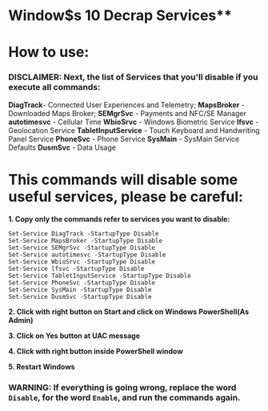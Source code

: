 # Window\$s 10 Decrap Services\*\*

# How to use:

### DISCLAIMER: Next, the list of Services that you'll disable if you execute all commands:

**DiagTrack**- Connected User Experiences and Telemetry;
**MapsBroker** - Downloaded Maps Broker;
**SEMgrSvc** - Payments and NFC/SE Manager
**autotimesvc** - Cellular Time
**WbioSrvc** - Windows Biometric Service
**lfsvc** - Geolocation Service
**TabletInputService** - Touch Keyboard and Handwriting Panel Service
**PhoneSvc** - Phone Service
**SysMain** - SysMain Service Defaults
**DusmSvc** - Data Usage

# This commands will disable some useful services, please be careful:

**1. Copy only the commands refer to services you want to disable:**

    Set-Service DiagTrack -StartupType Disable
    Set-Service MapsBroker -StartupType Disable
    Set-Service SEMgrSvc -StartupType Disable
    Set-Service autotimesvc -StartupType Disable
    Set-Service WbioSrvc -StartupType Disable
    Set-Service lfsvc -StartupType Disable
    Set-Service TabletInputService -StartupType Disable
    Set-Service PhoneSvc -StartupType Disable
    Set-Service SysMain -StartupType Disable
    Set-Service DusmSvc -StartupType Disable

**2. Click with right button on Start and click on Windows PowerShell(As Admin)**

**3. Click on Yes button at UAC message**

**4. Click with right button inside PowerShell window**

**5. Restart Windows**

### WARNING: If everything is going wrong, replace the word `Disable`, for the word `Enable`, and run the commands again.
